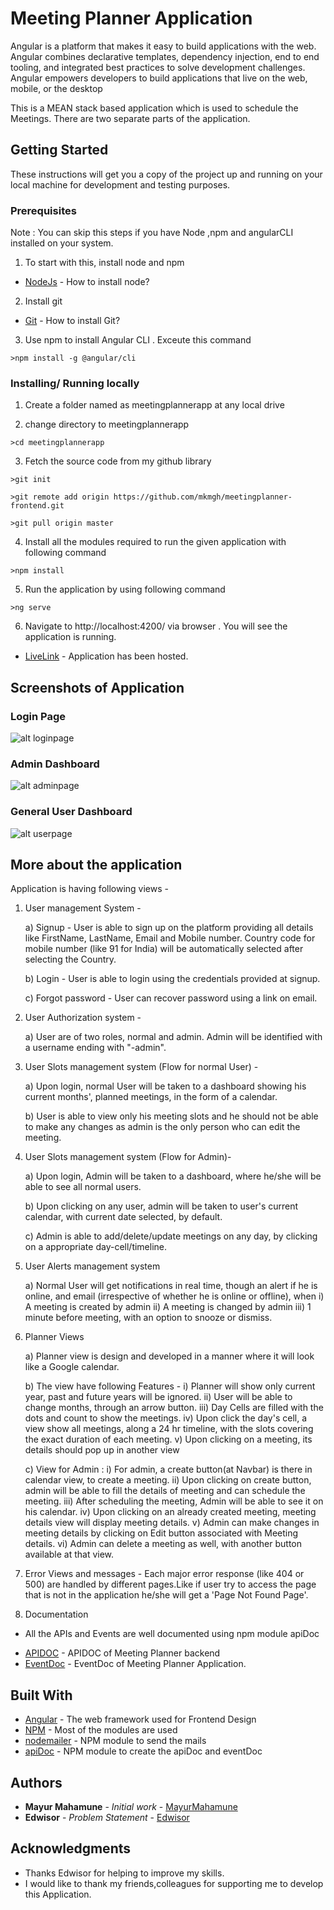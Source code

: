 # Meeting Planner Application

Angular is a platform that makes it easy to build applications with the web. Angular combines declarative templates, dependency injection, end to end tooling, and integrated best practices to solve development challenges. Angular empowers developers to build applications that live on the web, mobile, or the desktop

This is a MEAN stack based application which is used to schedule the Meetings.
There are two separate parts of the application. 


## Getting Started

These instructions will get you a copy of the project up and running on your local machine for development and testing purposes.

### Prerequisites

Note : You can skip this steps if you have Node ,npm and angularCLI installed on your system.
 
1) To start with this, install node and npm

* [NodeJs](https://nodejs.org/en/) - How to install node?

2) Install git 


* [Git](https://git-scm.com/book/en/v2/Getting-Started-Installing-Git) - How to install Git?

3) Use npm to install Angular CLI . Exceute this command

```
>npm install -g @angular/cli
```

 
### Installing/ Running locally


1) Create a folder named as meetingplannerapp at any local drive

2) change directory to meetingplannerapp

```
>cd meetingplannerapp
```

3) Fetch the source code from my github library
 
```
>git init
```

```
>git remote add origin https://github.com/mkmgh/meetingplanner-frontend.git
```

```
>git pull origin master
```

4) Install all the modules required to run the given application with following command

```
>npm install
```

5) Run the application by using following command

```
>ng serve
```

6) Navigate to http://localhost:4200/ via browser . You will see the application is running.


* [LiveLink](http://meetingplannerapp.emayurm.in.net) - Application has been hosted.

## Screenshots of Application

### Login Page
![alt loginpage](https://github.com/mkmgh/meetingplanner-frontend/blob/master/Screenshot/login.png)

### Admin Dashboard
![alt adminpage](https://github.com/mkmgh/meetingplanner-frontend/blob/master/Screenshot/admin_page1.png)


### General User Dashboard
![alt userpage](https://github.com/mkmgh/meetingplanner-frontend/blob/master/Screenshot/General_user.png)


## More about the application

Application is having following views -


1) User management System -

    a) Signup - User is able to sign up on the platform providing all
details like FirstName, LastName, Email and Mobile number. Country
code for mobile number (like 91 for India) will be automatically selected after selecting the Country.

    b) Login - User is able to login using the credentials provided at signup.

    c) Forgot password - User can recover password using a link on email. 


2) User Authorization system -

    a) User are of two roles, normal and admin. Admin will be identified
    with a username ending with "-admin".

3) User Slots management system (Flow for normal User) -

    a) Upon login, normal User will be taken to a dashboard showing his
    current months', planned meetings, in the form of a calendar. 

    b) User is able to view only his meeting slots and he should not be
    able to make any changes as admin is the only person who can edit the meeting.

4) User Slots management system (Flow for Admin)-

    a) Upon login, Admin will be taken to a dashboard, where he/she will be able to see all normal users.

    b) Upon clicking on any user, admin will be taken to user's current calendar, with current date selected, by default.

    c) Admin is able to add/delete/update meetings on any day, by clicking on a appropriate day-cell/timeline.

5) User Alerts management system

    a) Normal User will get notifications in real time, though an alert if he is
    online, and email (irrespective of whether he is online or offline), when
        i) A meeting is created by admin
       ii) A meeting is changed by admin
      iii) 1 minute before meeting, with an option to snooze or dismiss.

6) Planner Views

    a) Planner view is design and developed in a manner where it will look like a Google calendar.

    b) The view have following Features -
        i) Planner will show only current year, past and future years will be ignored.
       ii) User will be able to change months, through an arrow button.
      iii) Day Cells are filled with the dots and count to show the meetings.
       iv) Upon click the day's cell, a view show all meetings,
            along a 24 hr timeline, with the slots covering the exact duration of each meeting.
        v) Upon clicking on a meeting, its details should pop up in another view

    c) View for Admin :
        i) For admin, a create button(at Navbar) is there in calendar view, to create a meeting.
       ii) Upon clicking on create button, admin will be able to fill the details of meeting and can schedule the meeting.
      iii) After scheduling the meeting, Admin will be able to see it on his calendar.
       iv) Upon clicking on an already created meeting, meeting details view will display meeting details.
        v) Admin can make changes in meeting details by clicking on Edit button associated with Meeting details.
       vi) Admin can delete a meeting as well, with another button available at that view.


7) Error Views and messages - Each major error response
(like 404 or 500) are handled by different pages.Like if user try to access the page that is not in the application he/she will get a 'Page Not Found Page'.


5) Documentation 

- All the APIs and Events are well documented using npm module apiDoc 

* [APIDOC](http://meetingplannerapp-api-doc.emayurm.in.net/) - APIDOC of Meeting Planner backend
* [EventDoc](http://meetingplannerapp-event-doc.emayurm.in.net/) - EventDoc of Meeting Planner Application.

## Built With

* [Angular](https://angular.io/) - The web framework used for Frontend Design
* [NPM](https://www.npmjs.com/) - Most of the modules are used
* [nodemailer](https://nodemailer.com/about/) - NPM module to send the mails
* [apiDoc](http://apidocjs.com/) - NPM module to create the apiDoc and eventDoc


## Authors

* **Mayur Mahamune** - *Initial work* - [MayurMahamune](https://github.com/mkmgh)
* **Edwisor** - *Problem Statement* - [Edwisor](https://s3-ap-southeast-1.amazonaws.com/edwisor-india-bucket/projects/web/web03/Web030102+-+Meeting+Planner.pdf)

## Acknowledgments

* Thanks Edwisor for helping to improve my skills.
* I would like to thank my friends,colleagues for supporting me to develop this Application.
